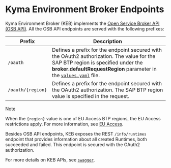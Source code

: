 # Kyma Environment Broker Endpoints

Kyma Environment Broker (KEB) implements the [Open Service Broker API (OSB API)](https://github.com/openservicebrokerapi/servicebroker/blob/v2.14/spec.md). All the OSB API endpoints are served with the following prefixes:

| Prefix | Description |
|---|---|
| `/oauth` | Defines a prefix for the endpoint secured with the OAuth2 authorization. The value for the SAP BTP region is specified under the **broker.defaultRequestRegion** parameter in the [`values.yaml`](https://github.com/kyma-project/kyma-environment-broker/blob/main/resources/keb/values.yaml) file. |
| `/oauth/{region}` | Defines a prefix for the endpoint secured with the OAuth2 authorization. The SAP BTP region value is specified in the request. |

> [!NOTE] 
> When the `{region}` value is one of EU Access BTP regions, the EU Access restrictions apply. For more information, see [EU Access](../contributor/03-20-eu-access.md).

Besides OSB API endpoints, KEB exposes the REST `/info/runtimes` endpoint that provides information about all created Runtimes, both succeeded and failed. This endpoint is secured with the OAuth2 authorization.

For more details on KEB APIs, see [`swagger`](../../resources/keb/files/swagger.yaml).
